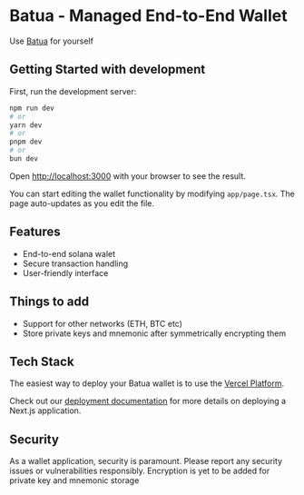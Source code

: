 
# Batua - Managed End-to-End Wallet

Use [Batua](https://batua-wallet.vercel.app) for yourself


## Getting Started with development

First, run the development server:

```bash
npm run dev
# or
yarn dev
# or
pnpm dev
# or
bun dev
```

Open [http://localhost:3000](http://localhost:3000) with your browser to see the result.

You can start editing the wallet functionality by modifying `app/page.tsx`. The page auto-updates as you edit the file.


## Features

- End-to-end solana walet
- Secure transaction handling
- User-friendly interface



## Things to add

- Support for other networks (ETH, BTC etc)
- Store private keys and mnemonic after symmetrically encrypting them

## Tech Stack

The easiest way to deploy your Batua wallet is to use the [Vercel Platform](https://vercel.com/new?utm_medium=default-template&filter=next.js&utm_source=create-next-app&utm_campaign=create-next-app-readme).

Check out our [deployment documentation](https://nextjs.org/docs/app/building-your-application/deploying) for more details on deploying a Next.js application.

## Security

As a wallet application, security is paramount. Please report any security issues or vulnerabilities responsibly. Encryption is yet to be added for private key and mnemonic storage

